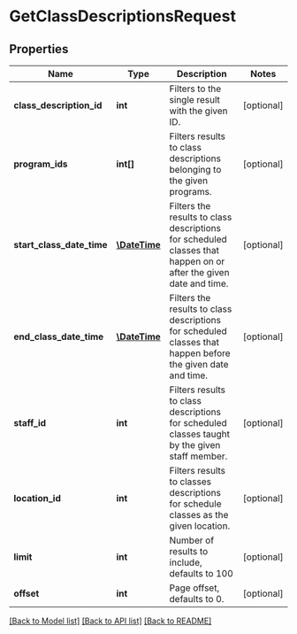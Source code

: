# GetClassDescriptionsRequest

## Properties
Name | Type | Description | Notes
------------ | ------------- | ------------- | -------------
**class_description_id** | **int** | Filters to the single result with the given ID. | [optional] 
**program_ids** | **int[]** | Filters results to class descriptions belonging to the given programs. | [optional] 
**start_class_date_time** | [**\DateTime**](\DateTime.md) | Filters the results to class descriptions for scheduled classes that happen on or after the given date and time. | [optional] 
**end_class_date_time** | [**\DateTime**](\DateTime.md) | Filters the results to class descriptions for scheduled classes that happen before the given date and time. | [optional] 
**staff_id** | **int** | Filters results to class descriptions for scheduled classes taught by the given staff member. | [optional] 
**location_id** | **int** | Filters results to classes descriptions for schedule classes as the given location. | [optional] 
**limit** | **int** | Number of results to include, defaults to 100 | [optional] 
**offset** | **int** | Page offset, defaults to 0. | [optional] 

[[Back to Model list]](../README.md#documentation-for-models) [[Back to API list]](../README.md#documentation-for-api-endpoints) [[Back to README]](../README.md)


